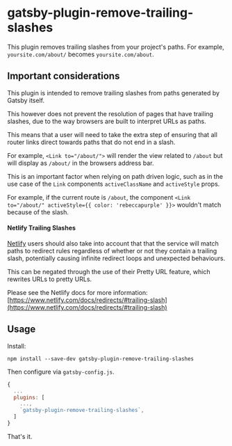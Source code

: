 # gatsby-plugin-remove-trailing-slashes

This plugin removes trailing slashes from your project's paths. For
example, `yoursite.com/about/` becomes `yoursite.com/about`.

## Important considerations
This plugin is intended to remove trailing slashes from paths generated by Gatsby itself.

This however does not prevent the resolution of pages that have trailing slashes, due to the way browsers are built to interpret URLs as paths.

This means that a user will need to take the extra step of ensuring that all router links direct towards paths that do not end in a slash.

For example, `<Link to="/about/">` will render the view related to `/about` but will display as `/about/` in the browsers address bar.

This is an important factor when relying on path driven logic, such as in the use case of the `Link` components `activeClassName` and `activeStyle` props.

For example, if the current route is `/about`, the component `<Link to="/about/" activeStyle={{ color: 'rebeccapurple' }}>` wouldn't match because of the slash.

#### Netlify Trailing Slashes
[Netlify](https://www.netlify.com) users should also take into account that that the service will match paths to redirect rules regardless of whether or not they contain a trailing slash, potentially causing infinite redirect loops and unexpected behaviours.

This can be negated through the use of their Pretty URL feature, which rewrites URLs to pretty URLs.

Please see the Netlify docs for more information:
[https://www.netlify.com/docs/redirects/#trailing-slash](https://www.netlify.com/docs/redirects/#trailing-slash)


## Usage

Install:

```
npm install --save-dev gatsby-plugin-remove-trailing-slashes
```

Then configure via `gatsby-config.js`.

```js
{
  ...
  plugins: [
    ...,
    `gatsby-plugin-remove-trailing-slashes`,
  ]
}
```

That's it.
